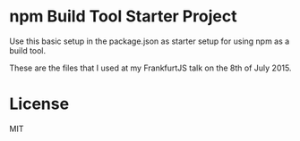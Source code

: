 # npm Build Tool Starter Project

Use this basic setup in the package.json as starter setup for using npm as a build tool.

These are the files that I used at my FrankfurtJS talk on the 8th of July 2015.

# License

MIT
